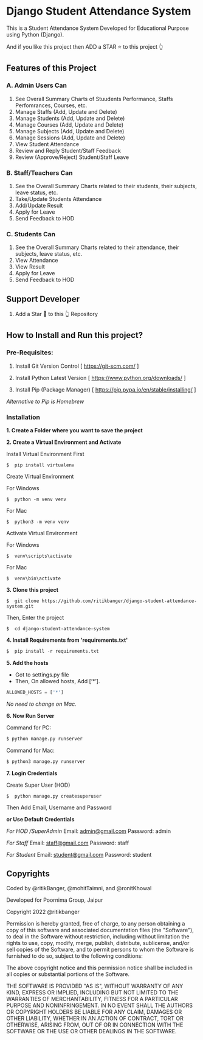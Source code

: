 # Django Student Attendance System

This is a Student Attendance System Developed for Educational Purpose using Python (Django).

And if you like this project then ADD a STAR ⭐️ to this project 👆

## Features of this Project

### A. Admin Users Can

1. See Overall Summary Charts of Stuudents Performance, Staffs Perfomrances, Courses, etc.
2. Manage Staffs (Add, Update and Delete)
3. Manage Students (Add, Update and Delete)
4. Manage Courses (Add, Update and Delete)
5. Manage Subjects (Add, Update and Delete)
6. Manage Sessions (Add, Update and Delete)
7. View Student Attendance
8. Review and Reply Student/Staff Feedback
9. Review (Approve/Reject) Student/Staff Leave

### B. Staff/Teachers Can

1. See the Overall Summary Charts related to their students, their subjects, leave status, etc.
2. Take/Update Students Attendance
3. Add/Update Result
4. Apply for Leave
5. Send Feedback to HOD

### C. Students Can

1. See the Overall Summary Charts related to their attendance, their subjects, leave status, etc.
2. View Attendance
3. View Result
4. Apply for Leave
5. Send Feedback to HOD

## Support Developer

1. Add a Star 🌟 to this 👆 Repository

## How to Install and Run this project?

### Pre-Requisites:

1. Install Git Version Control
   [ https://git-scm.com/ ]

2. Install Python Latest Version
   [ https://www.python.org/downloads/ ]

3. Install Pip (Package Manager)
   [ https://pip.pypa.io/en/stable/installing/ ]

_Alternative to Pip is Homebrew_

### Installation

**1. Create a Folder where you want to save the project**

**2. Create a Virtual Environment and Activate**

Install Virtual Environment First

```
$  pip install virtualenv
```

Create Virtual Environment

For Windows

```
$  python -m venv venv
```

For Mac

```
$  python3 -m venv venv
```

Activate Virtual Environment

For Windows

```
$  venv\scripts\activate
```

For Mac

```
$  venv\bin\activate
```

**3. Clone this project**

```
$  git clone https://github.com/ritikbanger/django-student-attendance-system.git
```

Then, Enter the project

```
$  cd django-student-attendance-system
```

**4. Install Requirements from 'requirements.txt'**

```python
$  pip install -r requirements.txt
```

**5. Add the hosts**

- Got to settings.py file
- Then, On allowed hosts, Add [‘*’].

```python
ALLOWED_HOSTS = ['*']
```

_No need to change on Mac._

**6. Now Run Server**

Command for PC:

```python
$ python manage.py runserver
```

Command for Mac:

```python
$ python3 manage.py runserver
```

**7. Login Credentials**

Create Super User (HOD)

```
$  python manage.py createsuperuser
```

Then Add Email, Username and Password

**or Use Default Credentials**

_For HOD /SuperAdmin_
Email: admin@gmail.com
Password: admin

_For Staff_
Email: staff@gmail.com
Password: staff

_For Student_
Email: student@gmail.com
Password: student

## Copyrights

Coded by @ritikBanger, @mohitTaimni, and @ronitKhowal

Developed for Poornima Group, Jaipur

Copyright 2022 @ritikbanger

Permission is hereby granted, free of charge, to any person obtaining a copy of this software and associated documentation files (the "Software"), to deal in the Software without restriction, including without limitation the rights to use, copy, modify, merge, publish, distribute, sublicense, and/or sell copies of the Software, and to permit persons to whom the Software is furnished to do so, subject to the following conditions:

The above copyright notice and this permission notice shall be included in all copies or substantial portions of the Software.

THE SOFTWARE IS PROVIDED "AS IS", WITHOUT WARRANTY OF ANY KIND, EXPRESS OR IMPLIED, INCLUDING BUT NOT LIMITED TO THE WARRANTIES OF MERCHANTABILITY, FITNESS FOR A PARTICULAR PURPOSE AND NONINFRINGEMENT. IN NO EVENT SHALL THE AUTHORS OR COPYRIGHT HOLDERS BE LIABLE FOR ANY CLAIM, DAMAGES OR OTHER LIABILITY, WHETHER IN AN ACTION OF CONTRACT, TORT OR OTHERWISE, ARISING FROM, OUT OF OR IN CONNECTION WITH THE SOFTWARE OR THE USE OR OTHER DEALINGS IN THE SOFTWARE.
